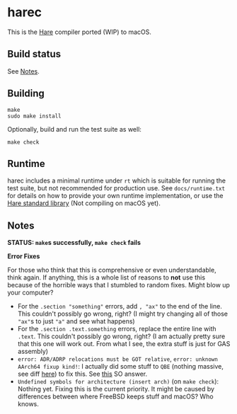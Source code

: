 # harec

This is the [Hare](https://harelang.org) compiler ported (WIP) to macOS.

## Build status

See [Notes](#Notes).

## Building

```
make
sudo make install
```

Optionally, build and run the test suite as well:

```
make check
```

## Runtime

harec includes a minimal runtime under `rt` which is suitable for running the
test suite, but not recommended for production use. See `docs/runtime.txt` for
details on how to provide your own runtime implementation, or use the [Hare
standard library](https://git.sr.ht/~sircmpwn/hare) (Not compiling on macOS yet).

## Notes

**STATUS: `make`s successfully, `make check` fails**


**Error Fixes**

For those who think that this is comprehensive or even understandable, think again. If anything, this is a whole list of reasons to **not** use this because of the horrible ways that I stumbled to random fixes. Might blow up your computer?

- For the `.section "something"` errors, add `, "ax"` to the end of the line. This couldn't possibly go wrong, right? (I 
  might try changing all of those `"ax"`s to just `"a"` and see what happens)
- For the `.section .text.something` errors, replace the entire line with `.text`. This couldn't possibly go wrong, right?
  (I am actually pretty sure that this one will work out. From what I see, the extra stuff is just for GAS assembly)
- `error: ADR/ADRP relocations must be GOT relative`, `error: unknown AArch64 fixup kind!`: I actually did some stuff to `QBE`
  (nothing massive, see diff [here](https://github.com/gaetgu/qbe-macOS/commit/524497fd68144f79c0e9b61b7f025c4cc4f72594)) to 
  fix this. See [this](https://stackoverflow.com/a/65354324/12252022) SO answer.
- `Undefined symbols for architecture (insert arch)` (on `make check`): Nothing yet. Fixing this is the current priority. It
  might be caused by differences between where FreeBSD keeps stuff and macOS? Who knows.